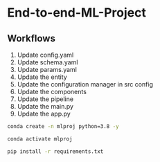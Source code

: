 # End-to-end-ML-Project



## Workflows

1. Update config.yaml
2. Update schema.yaml
3. Update params.yaml
4. Update the entity
5. Update the configuration manager in src config
6. Update the components
7. Update the pipeline 
8. Update the main.py
9. Update the app.py



```bash
conda create -n mlproj python=3.8 -y
```

```bash
conda activate mlproj
```

```bash
pip install -r requirements.txt
```


